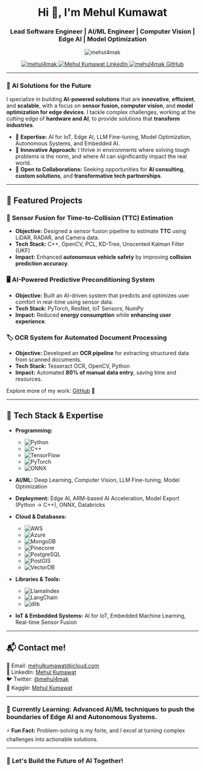 <h1 align="center">Hi 👋, I'm Mehul Kumawat</h1>
<h3 align="center">Lead Software Engineer | AI/ML Engineer | Computer Vision | Edge AI | Model Optimization</h3>

<p align="center">
  <img src="https://komarev.com/ghpvc/?username=mehul4mak&label=Profile%20views&color=0e75b6&style=flat" alt="mehul4mak" />
</p>

<p align="center">
  <a href="https://twitter.com/mehul4mak" target="blank">
    <img src="https://img.shields.io/twitter/follow/mehul4mak?logo=twitter&style=for-the-badge" alt="mehul4mak" />
  </a>
  <a href="https://www.linkedin.com/in/mehulkumawat/" target="blank">
    <img src="https://img.shields.io/badge/LinkedIn-Mehul%20Kumawat-blue?style=for-the-badge" alt="Mehul Kumawat LinkedIn" />
  </a>
  <a href="https://github.com/mehul4mak" target="blank">
    <img src="https://img.shields.io/github/followers/mehul4mak?logo=github&style=for-the-badge" alt="mehul4mak GitHub" />
  </a>
</p>

---

### 🚀 AI Solutions for the Future

I specialize in building **AI-powered solutions** that are **innovative**, **efficient**, and **scalable**, with a focus on **sensor fusion, computer vision**, and **model optimization for edge devices**. I tackle complex challenges, working at the cutting edge of **hardware and AI**, to provide solutions that **transform industries**.

- 🔹 **Expertise:** AI for IoT, Edge AI, LLM Fine-tuning, Model Optimization, Autonomous Systems, and Embedded AI.
- 🔹 **Innovative Approach:** I thrive in environments where solving tough problems is the norm, and where AI can significantly impact the real world.
- 🔹 **Open to Collaborations:** Seeking opportunities for **AI consulting**, **custom solutions**, and **transformative tech partnerships**. 

---

## 🌟 Featured Projects

### 🚗 **Sensor Fusion for Time-to-Collision (TTC) Estimation**
- **Objective:** Designed a sensor fusion pipeline to estimate **TTC** using LiDAR, RADAR, and Camera data. 
- **Tech Stack:** C++, OpenCV, PCL, KD-Tree, Unscented Kalman Filter (UKF)
- **Impact:** Enhanced **autonomous vehicle safety** by improving **collision prediction accuracy**.
  

### 🖥️ **AI-Powered Predictive Preconditioning System**
- **Objective:** Built an AI-driven system that predicts and optimizes user comfort in real-time using sensor data.
- **Tech Stack:** PyTorch, ResNet, IoT Sensors, NumPy
- **Impact:** Reduced **energy consumption** while **enhancing user experience**.

### 🏷️ **OCR System for Automated Document Processing**
- **Objective:** Developed an **OCR pipeline** for extracting structured data from scanned documents.
- **Tech Stack:** Tesseract OCR, OpenCV, Python
- **Impact:** Automated **80% of manual data entry**, saving time and resources.

Explore more of my work: [GitHub](https://github.com/mehul4mak) 🚀

---

## 🔧 Tech Stack & Expertise

- **Programming:** 
  - ![Python](https://img.shields.io/badge/Python-3776AB?style=for-the-badge&logo=python&logoColor=white)
  - ![C++](https://img.shields.io/badge/C%2B%2B-00599C?style=for-the-badge&logo=c%2B%2B&logoColor=white)
  - ![TensorFlow](https://img.shields.io/badge/TensorFlow-FF6F00?style=for-the-badge&logo=tensorflow&logoColor=white)
  - ![PyTorch](https://img.shields.io/badge/PyTorch-EE4C2C?style=for-the-badge&logo=pytorch&logoColor=white)
  - ![ONNX](https://img.shields.io/badge/ONNX-0089D6?style=for-the-badge&logo=onnx&logoColor=white)

- **AI/ML:** Deep Learning, Computer Vision, LLM Fine-tuning, Model Optimization
- **Deployment:** Edge AI, ARM-based AI Acceleration, Model Export (Python → C++), ONNX, Databricks
- **Cloud & Databases:** 
  - ![AWS](https://img.shields.io/badge/AWS-232F3E?style=for-the-badge&logo=amazon-aws&logoColor=white)
  - ![Azure](https://img.shields.io/badge/Azure-0089D6?style=for-the-badge&logo=microsoft-azure&logoColor=white)
  - ![MongoDB](https://img.shields.io/badge/MongoDB-47A248?style=for-the-badge&logo=mongodb&logoColor=white)
  - ![Pinecone](https://img.shields.io/badge/Pinecone-006F8E?style=for-the-badge&logo=pinecone&logoColor=white)
  - ![PostgreSQL](https://img.shields.io/badge/PostgreSQL-336791?style=for-the-badge&logo=postgresql&logoColor=white)
  - ![PostGIS](https://img.shields.io/badge/PostGIS-3E6600?style=for-the-badge&logo=postgis&logoColor=white)
  - ![VectorDB](https://img.shields.io/badge/VectorDB-000000?style=for-the-badge&logo=datadog&logoColor=white)
  
- **Libraries & Tools:**
  - ![LlamaIndex](https://img.shields.io/badge/LlamaIndex-08A4E8?style=for-the-badge&logo=llama&logoColor=white)
  - ![LangChain](https://img.shields.io/badge/LangChain-3E8E41?style=for-the-badge&logo=langchain&logoColor=white)
  - ![dlib](https://img.shields.io/badge/dlib-193F68?style=for-the-badge&logo=dlib&logoColor=white)

- **IoT & Embedded Systems:** AI for IoT, Embedded Machine Learning, Real-time Sensor Fusion

---

## 📬 Contact me!

📧 Email: mehulkumawat@icloud.com  
🔗 LinkedIn: [Mehul Kumawat](https://www.linkedin.com/in/mehulkumawat/)  
🐦 Twitter: [@mehul4mak](https://twitter.com/mehul4mak)  
📌 Kaggle: [Mehul Kumawat](https://www.kaggle.com/mehulkumawat)  

---

### 🌱 Currently Learning: **Advanced AI/ML techniques** to push the boundaries of Edge AI and Autonomous Systems.

⚡ **Fun Fact:** Problem-solving is my forte, and I excel at turning complex challenges into actionable solutions.

---

### 📌 Let's Build the Future of AI Together!
